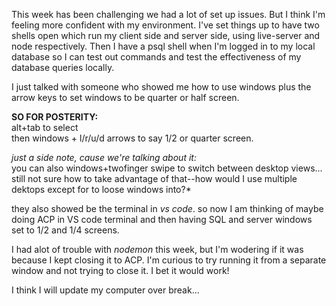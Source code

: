 This week has been challenging we had a lot of set up issues.  But I think I'm feeling more confident with my environment.  I've set things up to have two shells open which run my client side and server side, using live-server and node respectively.  Then I have a psql shell when I'm logged in to my local database so I can test out commands and test the effectiveness of my database queries locally.

I just talked with someone who showed me how to use windows plus the arrow keys to set windows to be quarter or half screen.

**SO FOR POSTERITY:**  
alt+tab to select  
then windows + l/r/u/d arrows to say 1/2 or quarter screen.   

_just a side note, cause we're talking about it:_  
you can also windows+twofinger swipe to switch between desktop views... still not sure how to take advantage of that--how would I use multiple dektops except for to loose windows into?*  

they also showed be the terminal in *vs code*.  so now I am thinking of maybe doing ACP in VS code terminal and then having SQL and server windows set to 1/2 and 1/4 screens.

I had  alot of trouble with *nodemon* this week, but I'm wodering if it was because I kept closing it to ACP.  I'm curious to try running it from a separate window and not trying to close it.  I bet it would work!

I think I will update my computer over break...

